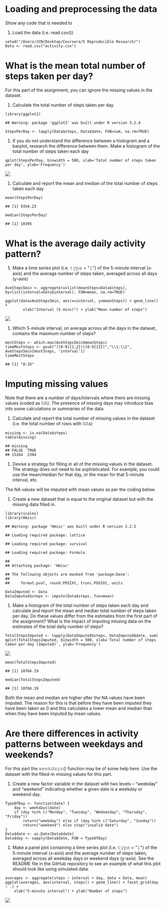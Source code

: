 Loading and preprocessing the data
==================================

Show any code that is needed to

1.  Load the data (i.e. read.csv())

<!-- -->

    setwd("/Users/JCN/Desktop/Coursera/5 Reproducible Research/")
    Data <- read.csv("activity.csv")

What is the mean total number of steps taken per day?
=====================================================

For this part of the assignment, you can ignore the missing values in
the dataset.

1.  Calculate the total number of steps taken per day

<!-- -->

    library(ggplot2)

    ## Warning: package 'ggplot2' was built under R version 3.2.4

    StepsPerDay <- tapply(Data$steps, Data$date, FUN=sum, na.rm=TRUE)

1.  If you do not understand the difference between a histogram and a
    barplot, research the difference between them. Make a histogram of
    the total number of steps taken each day

<!-- -->

    qplot(StepsPerDay, binwidth = 500, xlab='Total number of steps taken per day', ylab='Frequency')

![](PA1_template_files/figure-markdown_strict/unnamed-chunk-3-1.png)<!-- -->

1.  Calculate and report the mean and median of the total number of
    steps taken each day

<!-- -->

    mean(StepsPerDay)

    ## [1] 9354.23

    median(StepsPerDay)

    ## [1] 10395

What is the average daily activity pattern?
===========================================

1.  Make a time series plot (i.e. 𝚝𝚢𝚙𝚎 = "𝚕") of the 5-minute
    interval (x-axis) and the average number of steps taken, averaged
    across all days (y-axis)

<!-- -->

    AveSteps5min <- aggregate(x=list(meanSteps=Data$steps), by=list(interval=Data$interval), FUN=mean, na.rm=TRUE)

    ggplot(data=AveSteps5min, aes(x=interval, y=meanSteps)) + geom_line() +
            xlab("Interval (5 mins)") + ylab("Mean number of steps")

![](PA1_template_files/figure-markdown_strict/unnamed-chunk-7-1.png)<!-- -->

1.  Which 5-minute interval, on average across all the days in the
    dataset, contains the maximum number of steps?

<!-- -->

    mostSteps <- which.max(AveSteps5min$meanSteps)
    timeMostSteps <- gsub("([0-9]{1,2})([0-9]{2})","\\1:\\2", AveSteps5min[mostSteps, 'interval'])
    timeMostSteps

    ## [1] "8:35"

Imputing missing values
=======================

Note that there are a number of days/intervals where there are missing
values (coded as 𝙽𝙰). The presence of missing days may introduce bias
into some calculations or summaries of the data.

1.  Calculate and report the total number of missing values in the
    dataset (i.e. the total number of rows with 𝙽𝙰s)

<!-- -->

    missing <- is.na(Data$steps)
    table(missing)

    ## missing
    ## FALSE  TRUE 
    ## 15264  2304

1.  Devise a strategy for filling in all of the missing values in
    the dataset. The strategy does not need to be sophisticated. For
    example, you could use the mean/median for that day, or the mean for
    that 5-minute interval, etc.

The NA values will be imputed with mean values as per the coding below.

1.  Create a new dataset that is equal to the original dataset but with
    the missing data filled in.

<!-- -->

    library(scales)
    library(Hmisc)

    ## Warning: package 'Hmisc' was built under R version 3.2.5

    ## Loading required package: lattice

    ## Loading required package: survival

    ## Loading required package: Formula

    ## 
    ## Attaching package: 'Hmisc'

    ## The following objects are masked from 'package:base':
    ## 
    ##     format.pval, round.POSIXt, trunc.POSIXt, units

    DataImputed <- Data
    DataImputed$steps <- impute(Data$steps, fun=mean)

1.  Make a histogram of the total number of steps taken each day and
    calculate and report the mean and median total number of steps taken
    per day. Do these values differ from the estimates from the first
    part of the assignment? What is the impact of imputing missing data
    on the estimates of the total daily number of steps?

<!-- -->

    TotalStepsImputed <- tapply(DataImputed$steps, DataImputed$date, sum)
    qplot(TotalStepsImputed, binwidth = 500, xlab='Total number of steps taken per day (Imputed)', ylab='Frequency')

![](PA1_template_files/figure-markdown_strict/unnamed-chunk-11-1.png)<!-- -->

    mean(TotalStepsImputed)

    ## [1] 10766.19

    median(TotalStepsImputed)

    ## [1] 10766.19

Both the mean and median are higher after the NA values have been
imputed. The reason for this is that before they have been imputed they
have been taken as 0 and this calculates a lower mean and median than
when they have been imputed by mean values.

Are there differences in activity patterns between weekdays and weekends?
=========================================================================

For this part the 𝚠𝚎𝚎𝚔𝚍𝚊𝚢𝚜() function may be of some help here. Use the
dataset with the filled-in missing values for this part.

1.  Create a new factor variable in the dataset with two levels –
    “weekday” and “weekend” indicating whether a given date is a weekday
    or weekend day.

<!-- -->

    TypeOfDay <- function(date) {
        day <- weekdays(date)
        if (day %in% c("Monday", "Tuesday", "Wednesday", "Thursday", "Friday")) 
            return("weekday") else if (day %in% c("Saturday", "Sunday")) 
            return("weekend") else stop("invalid date")
    }
    Data$date <- as.Date(Data$date)
    Data$day <- sapply(Data$date, FUN = TypeOfDay)

1.  Make a panel plot containing a time series plot (i.e. 𝚝𝚢𝚙𝚎 = "𝚕") of
    the 5-minute interval (x-axis) and the average number of steps
    taken, averaged across all weekday days or weekend days (y-axis).
    See the README file in the GitHub repository to see an example of
    what this plot should look like using simulated data.

<!-- -->

    averages <- aggregate(steps ~ interval + day, data = Data, mean)
    ggplot(averages, aes(interval, steps)) + geom_line() + facet_grid(day ~ .) + 
        xlab("5-minute interval") + ylab("Number of steps")

![](PA1_template_files/figure-markdown_strict/unnamed-chunk-13-1.png)<!-- -->
